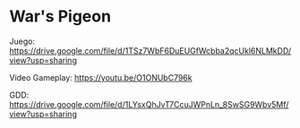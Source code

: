 # War's Pigeon

Juego: https://drive.google.com/file/d/1TSz7WbF6DuEUGfWcbba2qcUkl6NLMkDD/view?usp=sharing

Video Gameplay: https://youtu.be/O1ONUbC796k

GDD: https://drive.google.com/file/d/1LYsxQhJvT7CcuJWPnLn_8SwSG9Wbv5Mf/view?usp=sharing